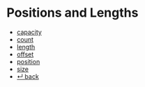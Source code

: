 Positions and Lengths
======

- [capacity](capacity.md)
- [count](count.md)
- [length](length.md)
- [offset](offset.md)
- [position](position.md)
- [size](size.md)
- [↵ back](../README.md)
